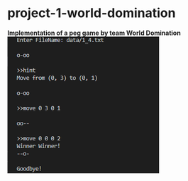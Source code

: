 # project-1-world-domination

**Implementation of a peg game by team World Domination**
![Peg Game Demo](/images/DemonstrationPegGame.PNG)

